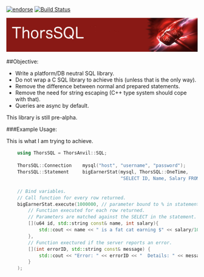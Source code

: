[![endorse](http://api.coderwall.com/lokiastari/endorsecount.png)](http://coderwall.com/lokiastari)
[![Build Status](https://travis-ci.org/Loki-Astari/ThorsSQL.svg?branch=master)](https://travis-ci.org/Loki-Astari/ThorsSQL)

![ThorStream](../img/stream.jpg)

##Objective:

* Write a platform/DB neutral SQL library.
* Do not wrap a C SQL library to achieve this (unless that is the only way).
* Remove the difference between normal and prepared statements.
* Remove the need for string escaping (C++ type system should cope with that).
* Queries are async by default.

This library is still pre-alpha.  


###Example Usage:

This is what I am trying to achieve.

````c++
    using ThorsSQL = ThorsAnvil::SQL;

    ThorsSQL::Connection    mysql("host", "username", "password");
    ThorsSQL::Statement     bigEarnerStat(mysql, ThorsSQL::OneTime, 
                                          "SELECT ID, Name, Salary FROM Employee WHERE Salary > %");

    // Bind variables.
    // Call function for every row returned.
    bigEarnerStat.execute(1000000, // parameter bound to % in statement.
        // Function executed for each row returned.
        // Parameters are matched against the SELECT in the statement.
        [](u64 id, std::string const& name, int salary){
            std::cout << name << " is a fat cat earning $" << salary/100 << "." << salary%100 << "\n";
        },
        // Function exectured if the server reports an error.
        [](int errorID, std::string const& message) {
            std::cout << "Error: " << errorID << "  Details: " << message << "\n";
        }
    );
````

